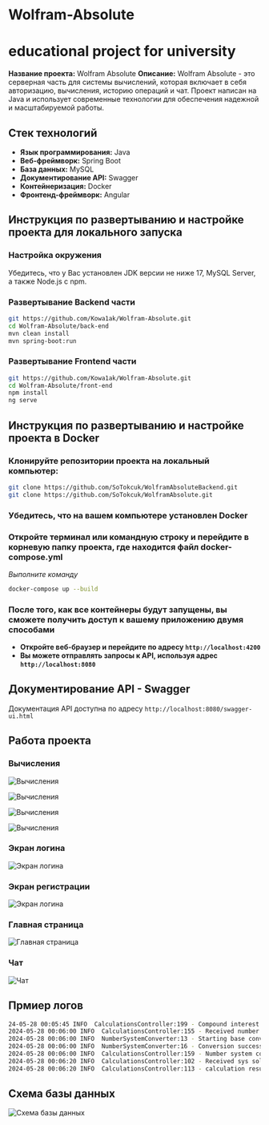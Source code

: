 # Wolfram-Absolute
educational project for university
=======
**Название проекта:** Wolfram Absolute
**Описание:** Wolfram Absolute - это серверная часть для системы вычислений, которая включает в себя авторизацию, вычисления, историю операций и чат. Проект написан на Java и использует современные технологии для обеспечения надежной и масштабируемой работы.

## Стек технологий

- **Язык программирования:** Java
- **Веб-фреймворк:** Spring Boot
- **База данных:** MySQL
- **Документирование API:** Swagger
- **Контейнеризация:** Docker
- **Фронтенд-фреймворк:** Angular 

## Инструкция по развертыванию и настройке проекта для локального запуска

### Настройка окружения
Убедитесь, что у Вас установлен JDK версии не ниже 17, MySQL Server, а также Node.js с npm.

### Развертывание Backend части

```bash
git https://github.com/Kowa1ak/Wolfram-Absolute.git
cd Wolfram-Absolute/back-end
mvn clean install
mvn spring-boot:run
```
### Развертывание Frontend части

```bash
git https://github.com/Kowa1ak/Wolfram-Absolute.git
cd Wolfram-Absolute/front-end
npm install
ng serve
```

## Инструкция по развертыванию и настройке проекта в Docker

### Клонируйте репозитории проекта на локальный компьютер:

```bash
git clone https://github.com/SoTokcuk/WolframAbsoluteBackend.git
git clone https://github.com/SoTokcuk/WolframAbsolute.git
```

### Убедитесь, что на вашем компьютере установлен Docker

### Откройте терминал или командную строку и перейдите в корневую папку проекта, где находится файл docker-compose.yml

*Выполните команду*
```bash
docker-compose up --build
```

### После того, как все контейнеры будут запущены, вы сможете получить доступ к вашему приложению двумя способами
- **Откройте веб-браузер и перейдите по адресу `http://localhost:4200`**
- **Вы можете отправлять запросы к API, используя адрес `http://localhost:8080`**

## Документирование API - Swagger
Документация API доступна по адресу `http://localhost:8080/swagger-ui.html`

## Работа проекта

### Вычисления
![Вычисления](./back-end/docs/vid0.gif)

![Вычисления](/back-end/docs/vid1.gif)

![Вычисления](./back-end/docs/vid2.gif)

![Вычисления](./back-end/docs/vid3.gif)

### Экран логина
![Экран логина](./back-end/docs/login_page.png)

### Экран регистрации
![Экран логина](./back-end/docs/reg_page.png)

### Главная страница
![Главная страница](./back-end/docs/main_page.png)

### Чат
![Чат](./back-end/docs/chat_page.png)

## Прмиер логов

```bash
24-05-28 00:05:45 INFO  CalculationsController:199 - Compound interest calculation completed with 5 years of data.
2024-05-28 00:06:00 INFO  CalculationsController:155 - Received number system conversion request: NumSysConverterRequest(email=tester@g, number=46, library=Java, base1=10, base2=3)
2024-05-28 00:06:00 INFO  NumberSystemConverter:13 - Starting base conversion for number: 46 from base 10 to base 3
2024-05-28 00:06:00 INFO  NumberSystemConverter:16 - Conversion successful. Result: 1201
2024-05-28 00:06:00 INFO  CalculationsController:159 - Number system conversion result: 1201
2024-05-28 00:06:20 INFO  CalculationsController:102 - Received sys solving calculation request: SlauRequest(equations={34, 46 | 875}, {2, 34 | 45}, threads=2, library=Java, email=tester@g)
2024-05-28 00:06:20 INFO  CalculationsController:113 - calculation result: {Result=26.01503759398496 -0.20676691729323304, Time: 0.0010998 seconds}
```

## Схема базы данных

![Схема базы данных](./back-end/docs/db_scheme.png)
